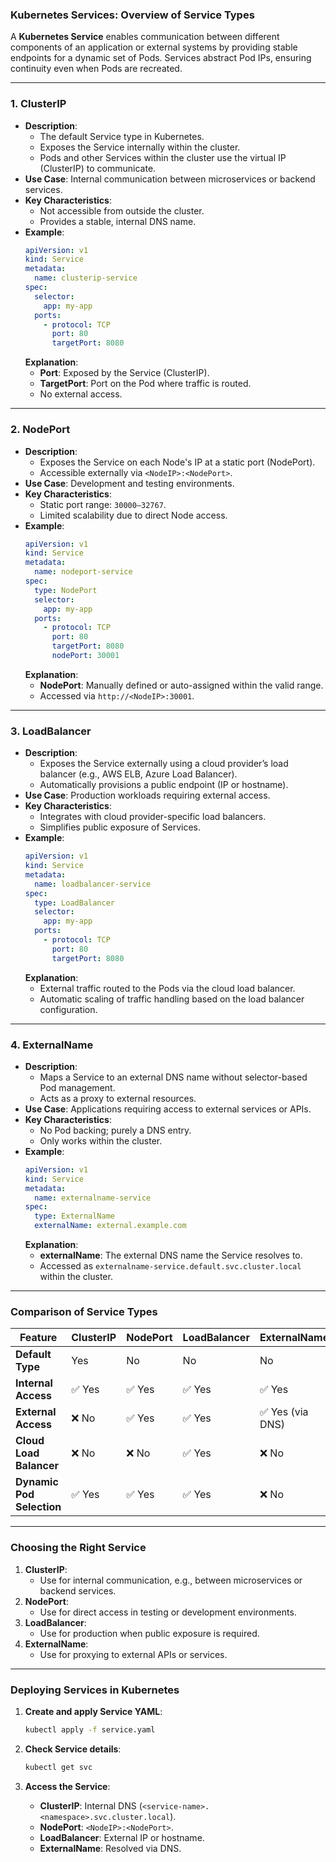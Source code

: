 ### **Kubernetes Services: Overview of Service Types**

A **Kubernetes Service** enables communication between different components of an application or external systems by providing stable endpoints for a dynamic set of Pods. Services abstract Pod IPs, ensuring continuity even when Pods are recreated.

---

### **1. ClusterIP**
- **Description**: 
  - The default Service type in Kubernetes.
  - Exposes the Service internally within the cluster.
  - Pods and other Services within the cluster use the virtual IP (ClusterIP) to communicate.
- **Use Case**: Internal communication between microservices or backend services.
- **Key Characteristics**:
  - Not accessible from outside the cluster.
  - Provides a stable, internal DNS name.
- **Example**:
  ```yaml
  apiVersion: v1
  kind: Service
  metadata:
    name: clusterip-service
  spec:
    selector:
      app: my-app
    ports:
      - protocol: TCP
        port: 80
        targetPort: 8080
  ```
  **Explanation**:
  - **Port**: Exposed by the Service (ClusterIP).
  - **TargetPort**: Port on the Pod where traffic is routed.
  - No external access.

---

### **2. NodePort**
- **Description**: 
  - Exposes the Service on each Node's IP at a static port (NodePort).
  - Accessible externally via `<NodeIP>:<NodePort>`.
- **Use Case**: Development and testing environments.
- **Key Characteristics**:
  - Static port range: `30000–32767`.
  - Limited scalability due to direct Node access.
- **Example**:
  ```yaml
  apiVersion: v1
  kind: Service
  metadata:
    name: nodeport-service
  spec:
    type: NodePort
    selector:
      app: my-app
    ports:
      - protocol: TCP
        port: 80
        targetPort: 8080
        nodePort: 30001
  ```
  **Explanation**:
  - **NodePort**: Manually defined or auto-assigned within the valid range.
  - Accessed via `http://<NodeIP>:30001`.

---

### **3. LoadBalancer**
- **Description**: 
  - Exposes the Service externally using a cloud provider’s load balancer (e.g., AWS ELB, Azure Load Balancer).
  - Automatically provisions a public endpoint (IP or hostname).
- **Use Case**: Production workloads requiring external access.
- **Key Characteristics**:
  - Integrates with cloud provider-specific load balancers.
  - Simplifies public exposure of Services.
- **Example**:
  ```yaml
  apiVersion: v1
  kind: Service
  metadata:
    name: loadbalancer-service
  spec:
    type: LoadBalancer
    selector:
      app: my-app
    ports:
      - protocol: TCP
        port: 80
        targetPort: 8080
  ```
  **Explanation**:
  - External traffic routed to the Pods via the cloud load balancer.
  - Automatic scaling of traffic handling based on the load balancer configuration.

---

### **4. ExternalName**
- **Description**: 
  - Maps a Service to an external DNS name without selector-based Pod management.
  - Acts as a proxy to external resources.
- **Use Case**: Applications requiring access to external services or APIs.
- **Key Characteristics**:
  - No Pod backing; purely a DNS entry.
  - Only works within the cluster.
- **Example**:
  ```yaml
  apiVersion: v1
  kind: Service
  metadata:
    name: externalname-service
  spec:
    type: ExternalName
    externalName: external.example.com
  ```
  **Explanation**:
  - **externalName**: The external DNS name the Service resolves to.
  - Accessed as `externalname-service.default.svc.cluster.local` within the cluster.

---

### **Comparison of Service Types**

| Feature                | **ClusterIP**       | **NodePort**         | **LoadBalancer**       | **ExternalName**       |
|------------------------|---------------------|----------------------|------------------------|------------------------|
| **Default Type**       | Yes                | No                   | No                     | No                     |
| **Internal Access**    | ✅ Yes             | ✅ Yes               | ✅ Yes                 | ✅ Yes                 |
| **External Access**    | ❌ No              | ✅ Yes               | ✅ Yes                 | ✅ Yes (via DNS)       |
| **Cloud Load Balancer**| ❌ No              | ❌ No               | ✅ Yes                 | ❌ No                 |
| **Dynamic Pod Selection**| ✅ Yes           | ✅ Yes               | ✅ Yes                 | ❌ No                 |

---

### **Choosing the Right Service**
1. **ClusterIP**:
   - Use for internal communication, e.g., between microservices or backend services.
2. **NodePort**:
   - Use for direct access in testing or development environments.
3. **LoadBalancer**:
   - Use for production when public exposure is required.
4. **ExternalName**:
   - Use for proxying to external APIs or services.

---

### **Deploying Services in Kubernetes**
1. **Create and apply Service YAML**:
   ```bash
   kubectl apply -f service.yaml
   ```

2. **Check Service details**:
   ```bash
   kubectl get svc
   ```

3. **Access the Service**:
   - **ClusterIP**: Internal DNS (`<service-name>.<namespace>.svc.cluster.local`).
   - **NodePort**: `<NodeIP>:<NodePort>`.
   - **LoadBalancer**: External IP or hostname.
   - **ExternalName**: Resolved via DNS.
